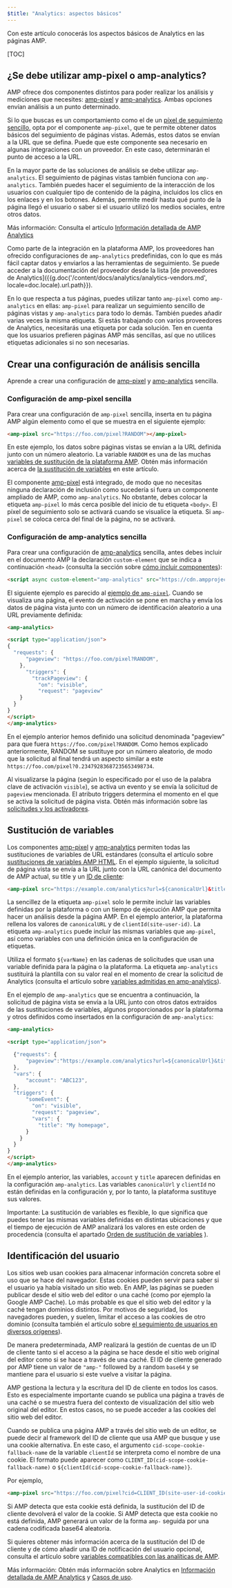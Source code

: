 ```yaml
---
$title: "Analytics: aspectos básicos"
---
```


Con este artículo conocerás los aspectos básicos de Analytics en las páginas AMP.

[TOC]

## ¿Se debe utilizar amp-pixel o amp-analytics?

AMP ofrece dos componentes distintos para poder realizar los análisis y mediciones que necesites: [amp-pixel](/es/docs/reference/components/amp-pixel.html) y [amp-analytics](/es/docs/reference/components/amp-analytics.html). Ambas opciones envían análisis a un punto determinado.

Si lo que buscas es un comportamiento como el de un [píxel de seguimiento sencillo](https://en.wikipedia.org/wiki/Web_beacon#Implementation), opta por el componente `amp-pixel`, que te permite obtener datos básicos del seguimiento de páginas vistas. Además, estos datos se envían a la URL que se defina. Puede que este componente sea necesario en algunas integraciones con un proveedor. En este caso, determinarán el punto de acceso a la URL.

En la mayor parte de las soluciones de análisis se debe utilizar `amp-analytics`. El seguimiento de páginas vistas también funciona con `amp-analytics`. También puedes hacer el seguimiento de la interacción de los usuarios con cualquier tipo de contenido de la página, incluidos los clics en los enlaces y en los botones. Además, permite medir hasta qué punto de la página llegó el usuario o saber si el usuario utilizó los medios sociales, entre otros datos.

Más información: Consulta el artículo [Información detallada de AMP Analytics](/es/docs/analytics/deep_dive_analytics.html)

Como parte de la integración en la plataforma AMP, los proveedores han ofrecido configuraciones de `amp-analytics` predefinidas, con lo que es más fácil captar datos y enviarlos a las herramientas de seguimiento. Se puede acceder a la documentación del proveedor desde la lista [de proveedores de Analytics]({{g.doc('/content/docs/analytics/analytics-vendors.md', locale=doc.locale).url.path}}).

En lo que respecta a tus páginas, puedes utilizar tanto `amp-pixel` como `amp-analytics` en ellas: `amp-pixel` para realizar un seguimiento sencillo de páginas vistas y `amp-analytics` para todo lo demás. También puedes añadir varias veces la misma etiqueta. Si estás trabajando con varios proveedores de Analytics, necesitarás una etiqueta por cada solución. Ten en cuenta que los usuarios prefieren páginas AMP más sencillas, así que no utilices etiquetas adicionales si no son necesarias.

## Crear una configuración de análisis sencilla


Aprende a crear una configuración de [amp-pixel](/es/docs/reference/components/amp-pixel.html)
y [amp-analytics](/es/docs/reference/components/amp-analytics.html) sencilla.

### Configuración de amp-pixel sencilla

Para crear una configuración de `amp-pixel` sencilla, inserta en tu página AMP algún elemento como el que se muestra en el siguiente ejemplo:

```html
<amp-pixel src="https://foo.com/pixel?RANDOM"></amp-pixel>
```

En este ejemplo, los datos sobre páginas vistas se envían a la URL definida junto con un número aleatorio. La variable `RANDOM` es una de las muchas [variables de sustitución de la plataforma AMP](https://github.com/ampproject/amphtml/blob/master/spec/amp-var-substitutions.md). Obtén más información acerca de [la sustitución de variables](/es/docs/analytics/analytics_basics.html#variable-substitution) en este artículo.

El componente [amp-pixel](/es/docs/reference/components/amp-pixel.html) está integrado, de modo que no necesitas ninguna declaración de inclusión como sucedería si fuera un componente ampliado de AMP, como `amp-analytics`. No obstante, debes colocar la etiqueta `amp-pixel` lo más cerca posible del inicio de tu etiqueta `<body>`. El píxel de seguimiento solo se activará cuando se visualice la etiqueta. Si `amp-pixel` se coloca cerca del final de la página, no se activará.

### Configuración de amp-analytics sencilla

Para crear una configuración de [amp-analytics](/es/docs/reference/components/amp-analytics.html)  sencilla, antes debes incluir en el documento AMP la declaración `custom-element` que se indica a continuación `<head>`
(consulta la sección sobre [cómo incluir componentes](/es/docs/reference/components.html)):

```html
<script async custom-element="amp-analytics" src="https://cdn.ampproject.org/v0/amp-analytics-0.1.js"></script>
```

El siguiente ejemplo es parecido al [ejemplo de `amp-pixel`](/es/docs/analytics/analytics_basics.html#simple-amp-pixel-configuration). Cuando se visualiza una página, el evento de activación se pone en marcha y envía los datos de página vista junto con un número de identificación aleatorio a una URL previamente definida:

```html
<amp-analytics>

<script type="application/json">
{
  "requests": {
      "pageview": "https://foo.com/pixel?RANDOM",
    },
      "triggers": {
        "trackPageview": {
          "on": "visible",
          "request": "pageview"
    }
  }
}
</script>
</amp-analytics>
```

En el ejemplo anterior hemos definido una solicitud denominada "pageview" para que fuera `https://foo.com/pixel?RANDOM`.  Como hemos explicado anteriormente, RANDOM se sustituye por un número aleatorio, de modo que la solicitud al final tendrá un aspecto similar a este `https://foo.com/pixel?0.23479283687235653498734`.

Al visualizarse la página (según lo especificado por el uso de la palabra clave de activación `visible`), se activa un evento y se envía la solicitud de `pageview` mencionada. El atributo triggers determina el momento en el que se activa la solicitud de página vista. Obtén más información sobre las [solicitudes y los activadores](/es/docs/analytics/deep_dive_analytics.html#requests-triggers--transports).

## Sustitución de variables

Los componentes [amp-pixel](/es/docs/reference/components/amp-pixel.html)
y [amp-analytics](/es/docs/reference/components/amp-analytics.html)
permiten todas las sustituciones de variables de URL estándares (consulta el artículo sobre [sustituciones de variables AMP HTML](https://github.com/ampproject/amphtml/blob/master/spec/amp-var-substitutions.md). En el ejemplo siguiente, la solicitud de página vista se envía a la URL junto con la URL canónica del documento de AMP actual, su title y un [ID de cliente](/es/docs/analytics_basics.html#user-identification):

```html
<amp-pixel src="https://example.com/analytics?url=${canonicalUrl}&title=${title}&clientId=${clientId(site-user-id)}"></amp-pixel>
```

La sencillez de la etiqueta `amp-pixel`
solo le permite incluir las variables definidas por la plataforma o con un tiempo de ejecución AMP que permita hacer un análisis desde la página AMP. En el ejemplo anterior, la plataforma rellena los valores de `canonicalURL` y de `clientId(site-user-id)`. La etiqueta `amp-analytics` puede incluir las mismas variables que `amp-pixel`, así como variables con una definición única en la configuración de etiquetas.

Utiliza el formato `${varName}` en las cadenas de solicitudes que usan una variable definida para la página o la plataforma. La etiqueta `amp-analytics` sustituirá la plantilla con su valor real en el momento de crear la solicitud de Analytics (consulta el artículo sobre [variables admitidas en amp-analytics](https://github.com/ampproject/amphtml/blob/master/extensions/amp-analytics/analytics-vars.md)).

En el ejemplo de `amp-analytics` que se encuentra a continuación, la solicitud de página vista se envía a la URL junto con otros datos extraídos de las sustituciones de variables, algunos proporcionados por la plataforma y otros definidos como insertados en la configuración de `amp-analytics`:

```html
<amp-analytics>

<script type="application/json">

  {"requests": {
      "pageview":"https://example.com/analytics?url=${canonicalUrl}&title=${title}&acct=${account}&clientId=${clientId(site-user-id)}",
  },
  "vars": {
      "account": "ABC123",
  },
  "triggers": {
      "someEvent": {
        "on": "visible",
        "request": "pageview",
        "vars": {
          "title": "My homepage",
      }
    }
  }
}
</script>
</amp-analytics>
```

En el ejemplo anterior, las variables, `account` y `title` aparecen definidas en la configuración `amp-analytics`. Las variables `canonicalUrl` y `clientId` no están definidas en la configuración y, por lo tanto, la plataforma sustituye sus valores.

Importante: La sustitución de variables es flexible, lo que significa que puedes tener las mismas variables definidas en distintas ubicaciones y que el tiempo de ejecución de AMP analizará los valores en este orden de procedencia (consulta el apartado [Orden de sustitución de variables](/es/docs/analytics/deep_dive_analytics.html#variable-substitution-ordering) ).

## Identificación del usuario

Los sitios web usan cookies para almacenar información concreta sobre el uso que se hace del navegador. Estas cookies pueden servir para saber si el usuario ya había visitado un sitio web. En AMP, las páginas se pueden publicar desde el sitio web del editor o una caché (como por ejemplo la Google AMP Cache). Lo más probable es que el sitio web del editor y la caché tengan dominios distintos. Por motivos de seguridad, los navegadores pueden, y suelen, limitar el acceso a las cookies de otro dominio (consulta también el artículo sobre [el seguimiento de usuarios en diversos orígenes](https://github.com/ampproject/amphtml/blob/master/spec/amp-managing-user-state.md)).

De manera predeterminada, AMP realizará la gestión de cuentas de un ID de cliente tanto si el acceso a la página se hace desde el sitio web original del editor como si se hace a través de una caché. El ID de cliente generado por AMP tiene un valor de `"amp-"` followed by a random `base64` y se mantiene para el usuario si este vuelve a visitar la página.

AMP gestiona la lectura y la escritura del ID de cliente en todos los casos. Esto es especialmente importante cuando se publica una página a través de una caché o se muestra fuera del contexto de visualización del sitio web original del editor. En estos casos, no se puede acceder a las cookies del sitio web del editor.

Cuando se publica una página AMP a través del sitio web de un editor, se puede decir al framework del ID de cliente que usa AMP que busque y use una cookie alternativa. En este caso, el argumento `cid-scope-cookie-fallback-name` de la variable `clientId` se interpreta como el nombre de una cookie. El formato puede aparecer como `CLIENT_ID(cid-scope-cookie-fallback-name)` o `${clientId(cid-scope-cookie-fallback-name)}`.

Por ejemplo,

```html
<amp-pixel src="https://foo.com/pixel?cid=CLIENT_ID(site-user-id-cookie-fallback-name)"></amp-pixel>
```

Si AMP detecta que esta cookie está definida, la sustitución del ID de cliente devolverá el valor de la cookie. Si AMP detecta que esta cookie no está definida, AMP generará un valor de la forma `amp-` seguida por una cadena codificada base64 aleatoria.

Si quieres obtener más información acerca de la sustitución del ID de cliente y de cómo añadir una ID de notificación del usuario opcional, consulta el artículo sobre [variables compatibles con las analíticas de AMP](https://github.com/ampproject/amphtml/blob/master/extensions/amp-analytics/analytics-vars.md).

Más información: Obtén más información sobre Analytics en [Información detallada de AMP Analytics](/es/docs/analytics/deep_dive_analytics.html) y [Casos de uso](/es/docs/analytics/use_cases.html).
